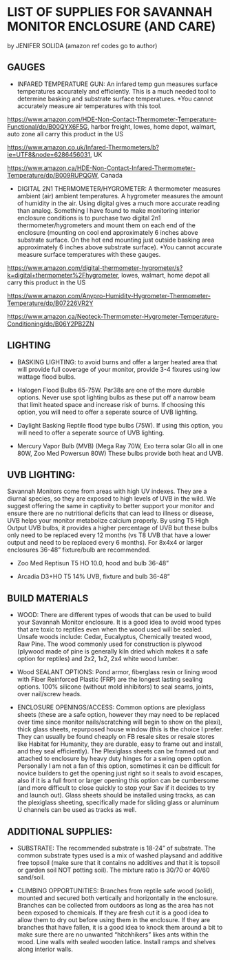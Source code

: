 # LIST OF SUPPLIES FOR SAVANNAH MONITOR ENCLOSURE (AND CARE)

by JENIFER SOLIDA (amazon ref codes go to author)


## GAUGES

* INFARED TEMPERATURE GUN: An infared temp gun measures surface temperatures accurately and efficiently. This is a much needed tool to determine basking and substrate surface temperatures. *You cannot accurately measure air temperatures with this tool.

https://www.amazon.com/HDE-Non-Contact-Thermometer-Temperature-Functional/dp/B00QYX6F5G, harbor freight, lowes, home depot, walmart, auto zone all carry this product in the US

https://www.amazon.co.uk/Infared-Thermometers/b?ie=UTF8&node=6286456031, UK

https://www.amazon.ca/HDE-Non-Contact-Infared-Thermometer-Temperature/dp/B009RUPQGW, Canada 

* DIGITAL 2N1 THERMOMETER/HYGROMETER: 
A thermometer measures ambient (air) ambient temperatures. A hygrometer measures the amount of humidity in the air. Using digital gives a much more accurate reading than analog. Something I have found to make monitoring interior enclosure conditions is to purchase two digital 2n1 thermometer/hygrometers and mount them on each end of the enclosure (mounting on cool end approximately 6 inches above substrate surface. On the hot end mounting just outside basking area approximately 6 inches above substrate surface). *You cannot accurate measure surface temperatures with these gauges.

https://www.amazon.com/digital-thermometer-hygrometer/s?k=digital+thermometer%2Fhygrometer, lowes, walmart, home depot all carry this product in the US

https://www.amazon.com/Anypro-Humidity-Hygrometer-Thermometer-Temperature/dp/B07226VR2Y

https://www.amazon.ca/Neoteck-Thermometer-Hygrometer-Temperature-Conditioning/dp/B06Y2PB2ZN

## LIGHTING

* BASKING LIGHTING: to avoid burns and offer a larger heated area that will provide full coverage of your monitor, provide 3-4 fixures using low wattage flood bulbs. 

* Halogen Flood Bulbs 65-75W. Par38s are one of the more durable options. Never use spot lighting bulbs as these put off a narrow beam that limit heated space and increase risk of burns. If choosing this option, you will need to offer a seperate source of UVB lighting.

* Daylight Basking Reptile flood type bulbs (75W). If using this option, you will need to offer a seperate source of UVB lighting.

* Mercury Vapor Bulb (MVB) (Mega Ray 70W, Exo terra solar Glo all in one 80W, Zoo Med Powersun 80W) These bulbs provide both heat and UVB.

## UVB LIGHTING: 

Savannah Monitors come from areas with high UV indexes. They are a diurnal species, so they are exposed to high levels of UVB in the wild. We suggest offering the same in captivity to better support your monitor and ensure there are no nutritional deficits that can lead to illness or disease, UVB helps your monitor metabolize calcium properly. By using T5 High Output UVB bulbs, it provides a higher percentage of UVB but these bulbs only need to be replaced every 12 months (vs T8 UVB that have a lower output and need to be replaced every 6 months). For 8x4x4 or larger enclosures 36-48” fixture/bulb are recommended.

* Zoo Med Reptisun T5 HO 10.0, hood and bulb 36-48”

* Arcadia D3+HO T5 14% UVB, fixture and bulb 36-48”

## BUILD MATERIALS

* WOOD: There are different types of woods that can be used to build your Savannah Monitor enclosure. It is a good idea to avoid wood types that are toxic to reptiles even when the wood used will be sealed. Unsafe woods include: Cedar, Eucalyptus, Chemically treated wood, Raw Pine. The wood commonly used for construction is plywood (plywood made of pine is generally kiln dried which makes it a safe option for reptiles) and 2x2, 1x2, 2x4 white wood lumber.  

* Wood SEALANT OPTIONS: Pond armor, fiberglass resin or lining wood with Fiber Reinforced Plastic (FRP) are the longest lasting sealing options. 100% silicone (without mold inhibitors) to seal seams, joints, over nail/screw heads. 

* ENCLOSURE OPENINGS/ACCESS: 
Common options are plexiglass sheets (these are a safe option, however they may need to be replaced over time since monitor nails/scratching will begin to show on the plexi), thick glass sheets, repurposed house window (this is the choice I prefer. They can usually be found cheaply on FB resale sites or resale stores like Habitat for Humanity, they are durable, easy to frame out and install, and they seal efficiently). The Plexiglass sheets can be framed out and attached to enclosure by heavy duty hinges for a swing open option. Personally I am not a fan of this option, sometimes it can be difficult for novice builders to get the opening just right so it seals to avoid escapes, also if it is a full front or larger opening this option can be cumbersome (and more difficult to close quickly to stop your Sav if it decides to try and launch out). Glass sheets should be installed using tracks, as can the plexiglass sheeting, specifically made for sliding glass or aluminum U channels can be used as tracks as well. 

## ADDITIONAL SUPPLIES:
* SUBSTRATE: The recommended substrate is 18-24” of substrate. The common substrate types used is a mix of washed playsand and additive free topsoil (make sure that it contains no additives and that it is topsoil or garden soil NOT potting soil). The mixture ratio is 30/70 or 40/60 sand/soil.

* CLIMBING OPPORTUNITIES: Branches from reptile safe wood (solid), mounted and secured both vertically and horizontally in the enclosure. Branches can be collected from outdoors as long as the area has not been exposed to chemicals. If they are fresh cut it is a good idea to allow them to dry out before using them in the enclosure. If they are branches that have fallen, it is a good idea to knock them around a bit to make sure there are no unwanted “hitchhikers” likes ants within the wood. Line walls with sealed wooden latice. Install ramps and shelves along interior walls.
